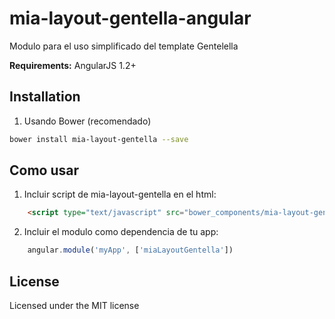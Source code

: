 # mia-layout-gentella-angular

Modulo para el uso simplificado del template Gentelella

**Requirements:** AngularJS 1.2+

## Installation

1. Usando Bower (recomendado)

  ```Bash
  bower install mia-layout-gentella --save
  ```

## Como usar

1. Incluir script de mia-layout-gentella en el html:

```html
    <script type="text/javascript" src="bower_components/mia-layout-gentella-angular/src/mia-layout-gentella.js"></script>
```

2. Incluir el modulo como dependencia de tu app:

```js
    angular.module('myApp', ['miaLayoutGentella'])
```

## License
Licensed under the MIT license
